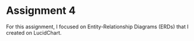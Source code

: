 # Assignment 4

For this assignment, I focused on Entity-Relationship Diagrams (ERDs) that I created on LucidChart. 